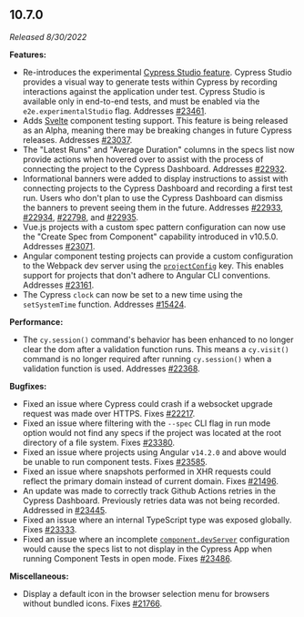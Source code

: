## 10.7.0

_Released 8/30/2022_

**Features:**

- Re-introduces the experimental
  [Cypress Studio feature](https://docs.cypress.io/guides/references/cypress-studio).
  Cypress Studio provides a visual way to generate tests within Cypress by
  recording interactions against the application under test. Cypress Studio is
  available only in end-to-end tests, and must be enabled via the
  `e2e.experimentalStudio` flag. Addresses
  [#23461](https://github.com/cypress-io/cypress/issues/23461).
- Adds [Svelte](https://svelte.dev/) component testing support. This feature is
  being released as an Alpha, meaning there may be breaking changes in future
  Cypress releases. Addresses
  [#23037](https://github.com/cypress-io/cypress/issues/23037).
- The "Latest Runs" and "Average Duration" columns in the specs list now provide
  actions when hovered over to assist with the process of connecting the project
  to the Cypress Dashboard. Addresses
  [#22932](https://github.com/cypress-io/cypress/issues/22932).
- Informational banners were added to display instructions to assist with
  connecting projects to the Cypress Dashboard and recording a first test run.
  Users who don't plan to use the Cypress Dashboard can dismiss the banners to
  prevent seeing them in the future. Addresses
  [#22933](https://github.com/cypress-io/cypress/issues/22933),
  [#22934](https://github.com/cypress-io/cypress/issues/22934),
  [#22798](https://github.com/cypress-io/cypress/issues/22798), and
  [#22935](https://github.com/cypress-io/cypress/issues/22935).
- Vue.js projects with a custom spec pattern configuration can now use the
  "Create Spec from Component" capability introduced in v10.5.0. Addresses
  [#23071](https://github.com/cypress-io/cypress/issues/23071).
- Angular component testing projects can provide a custom configuration to the
  Webpack dev server using the
  [`projectConfig`](https://docs.cypress.io/guides/references/configuration#Options-API)
  key. This enables support for projects that don't adhere to Angular CLI
  conventions. Addresses
  [#23161](https://github.com/cypress-io/cypress/issues/23161).
- The Cypress `clock` can now be set to a new time using the `setSystemTime`
  function. Addresses
  [#15424](https://github.com/cypress-io/cypress/issues/15424).

**Performance:**

- The `cy.session()` command's behavior has been enhanced to no longer clear the
  dom after a validation function runs. This means a `cy.visit()` command is no
  longer required after running `cy.session()` when a validation function is
  used. Addresses [#22368](https://github.com/cypress-io/cypress/issues/22368).

**Bugfixes:**

- Fixed an issue where Cypress could crash if a websocket upgrade request was
  made over HTTPS. Fixes
  [#22217](https://github.com/cypress-io/cypress/issues/22217).
- Fixed an issue where filtering with the `--spec` CLI flag in run mode option
  would not find any specs if the project was located at the root directory of a
  file system. Fixes
  [#23380](https://github.com/cypress-io/cypress/issues/23380).
- Fixed an issue where projects using Angular `v14.2.0` and above would be
  unable to run component tests. Fixes
  [#23585](https://github.com/cypress-io/cypress/issues/23585).
- Fixed an issue where snapshots performed in XHR requests could reflect the
  primary domain instead of current domain. Fixes
  [#21496](https://github.com/cypress-io/cypress/issues/21496).
- An update was made to correctly track Github Actions retries in the Cypress
  Dashboard. Previously retries data was not being recorded. Addressed in
  [#23445](https://github.com/cypress-io/cypress/pull/23445).
- Fixed an issue where an internal TypeScript type was exposed globally. Fixes
  [#23333](https://github.com/cypress-io/cypress/pull/23333).
- Fixed an issue where an incomplete
  [`component.devServer`](https://docs.cypress.io/guides/references/configuration#devServer)
  configuration would cause the specs list to not display in the Cypress App
  when running Component Tests in open mode. Fixes
  [#23486](https://github.com/cypress-io/cypress/issues/23486).

**Miscellaneous:**

- Display a default icon in the browser selection menu for browsers without
  bundled icons. Fixes
  [#21766](https://github.com/cypress-io/cypress/issues/21766).

